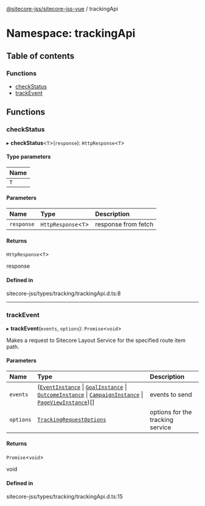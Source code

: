 [@sitecore-jss/sitecore-jss-vue](../README.md) / trackingApi

# Namespace: trackingApi

## Table of contents

### Functions

- [checkStatus](trackingApi.md#checkstatus)
- [trackEvent](trackingApi.md#trackevent)

## Functions

### checkStatus

▸ **checkStatus**<`T`\>(`response`): `HttpResponse`<`T`\>

#### Type parameters

| Name |
| :------ |
| `T` |

#### Parameters

| Name | Type | Description |
| :------ | :------ | :------ |
| `response` | `HttpResponse`<`T`\> | response from fetch |

#### Returns

`HttpResponse`<`T`\>

response

#### Defined in

sitecore-jss/types/tracking/trackingApi.d.ts:8

___

### trackEvent

▸ **trackEvent**(`events`, `options`): `Promise`<`void`\>

Makes a request to Sitecore Layout Service for the specified route item path.

#### Parameters

| Name | Type | Description |
| :------ | :------ | :------ |
| `events` | ([`EventInstance`](../interfaces/EventInstance.md) \| [`GoalInstance`](../interfaces/GoalInstance.md) \| [`OutcomeInstance`](../interfaces/OutcomeInstance.md) \| [`CampaignInstance`](../interfaces/CampaignInstance.md) \| [`PageViewInstance`](../interfaces/PageViewInstance.md))[] | events to send |
| `options` | [`TrackingRequestOptions`](../interfaces/TrackingRequestOptions.md) | options for the tracking service |

#### Returns

`Promise`<`void`\>

void

#### Defined in

sitecore-jss/types/tracking/trackingApi.d.ts:15
